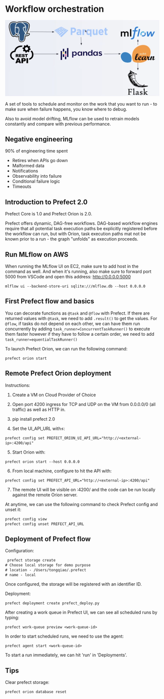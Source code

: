 # Workflow orchestration

![image info](./images/ML_pipeline.png)

A set of tools to schedule and monitor on the work that you want to run - to make sure when failure happens, you know where to debug.

Also to avoid model drifting, MLflow can be used to retrain models constantly and compare with previous performance.

## Negative engineering

90% of engineering time spent

* Retires when APIs go down
* Malformed data
* Notifications
* Observability into failure
* Conditional failure logic
* Timeouts

## Introduction to Prefect 2.0

Prefect Core is 1.0 and Prefect Orion is 2.0.

Prefect offers dynamic, DAG-free workflows. DAG-based workflow engines require that all potential task execution paths be explicitly registered before the workflow can run, but with Orion, task execution paths mat not be known prior to a run - the graph "unfolds" as execution proceeds.

## Run MLflow on AWS

When running the MLflow UI on EC2, make sure to add host in the command as well. And when it's running, also make sure to forward port 5000 from VSCode and open this address: http://0.0.0.0:5000
```
mlflow ui --backend-store-uri sqlite:///mlflow.db --host 0.0.0.0
```

## First Prefect flow and basics

You can decorate functions as `@task` and `@flow` with Prefect. If there are returned values with `@task`, we need to add `.result()` to get the values. For `@flow`, if tasks do not depend on each other, we can have them run concurrently by adding `task_runner=ConcurrentTaskRunner()` to execute them faster however if they have to follow a certain order, we need to add `task_runner=equentialTaskRunner()`

To launch Prefect Orion, we can run the following command:
```
prefect orion start
```

## Remote Prefect Orion deployment

Instructions:

1. Create a VM on Cloud Provider of Choice

2. Open port 4200 ingress for TCP and UDP on the VM from 0.0.0.0/0 (all traffic) as well as HTTP in.

3. pip install prefect 2.0

4. Set the UI_API_URL with≤:
```
prefect config set PREFECT_ORION_UI_API_URL="http://<external-ip>:4200/api"
```
5. Start Orion with:
```
prefect orion start --host 0.0.0.0
```
6. From local machine, configure to hit the API with:
```
prefect config set PREFECT_API_URL="http://<external-ip>:4200/api"
```
7. The remote UI will be visible on :4200/ and the code can be run locally against the remote Orion server.

At anytime, we can use the following command to check Prefect config and unset it:
```
prefect config view
prefect config unset PREFECT_API_URL
```

## Deployment of Prefect flow

Configuration:
```
 prefect storage create
# Choose local storage for demo purpose
# location - /Users/tongqiao/.prefect
# name - local
```
Once configured, the storage will be registered with an identifier ID.

Deployment:
```
prefect deployment create prefect_deploy.py 
```

After creating a work queue in Prefect UI, we can see all scheduled runs by typing:
```
prefect work-queue preview <work-queue-id>
```

In order to start scheduled runs, we need to use the agent:
```
prefect agent start <work-queue-id>
```

To start a run immediately, we can hit 'run' in 'Deployments'.

## Tips

Clear prefect storage:
```
prefect orion database reset
```

